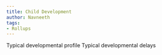 ```yaml
---
title: Child Development
author: Navneeth
tags: 
- Rollups
---
```


Typical developmental profile
Typical developmental delays
